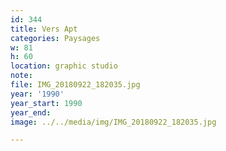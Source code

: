 ```yaml
---
id: 344
title: Vers Apt
categories: Paysages
w: 81
h: 60
location: graphic studio
note:
file: IMG_20180922_182035.jpg
year: '1990'
year_start: 1990
year_end:
image: ../../media/img/IMG_20180922_182035.jpg

---
```

